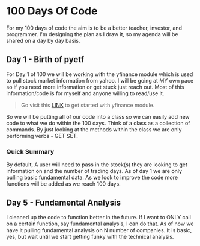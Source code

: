 # 100 Days Of Code

 For my 100 days of code the aim is to be a better teacher, investor, and programmer. I'm designing the plan as I draw it, so my agenda will be shared on a day by day basis. 

## Day 1 - Birth of pyetf
For Day 1 of 100 we will be working with the yfinance module which is used to pull stock market information from yahoo. I will be going at MY own pace so if you need more information or get stuck just reach out. Most of this information/code is for myself and anyone willing to read/use it. 

> Go visit this [LINK](https://github.com/ranaroussi/yfinance) to get started with yfinance module.


So we will be putting all of our code into a class so we can easily add new code to what we do within the 100 days. Think of a class as a collection of commands. By just looking at the methods within the class we are only performing verbs - GET SET. 

### Quick Summary
By default, A user will need to pass in the stock(s) they are looking to get information on and the number of trading days. As of day 1 we are only pulling basic fundamental data. As we look to improve the code more functions will be added as we reach 100 days.  

## Day 5 - Fundamental Analysis 
I cleaned up the code to function better in the future. If I want to ONLY call on a certain function, say fundamental analysis, I can do that. As of now we have it pulling fundamental analysis on N number of companies. It is basic, yes, but wait until we start getting funky with the technical analysis.  